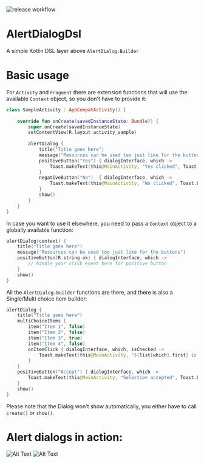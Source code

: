 ![release workflow](https://github.com/datikaa/AlertDialogDsl/actions/workflows/release.yml/badge.svg)

# AlertDialogDsl
A simple Kotlin DSL layer above `AlertDialog.Builder`

# Basic usage
For `Activity` and `Fragment` there are extension functions that will use the available `Context` object, so you don't have to provide it:

```kotlin
class SampleActivity : AppCompatActivity() {
    
    override fun onCreate(savedInstanceState: Bundle?) {
        super.onCreate(savedInstanceState)
        setContentView(R.layout.activity_sample)
        
        alertDialog { 
            title("Title goes here")
            message("Resources can be used too just like for the buttons")
            positiveButton("Yes") { dialogInterface, which ->
                Toast.makeText(this@MainActivity, "Yes clicked", Toast.LENGTH_SHORT).show()
            }
            negativeButton("No")  { dialogInterface, which ->
                Toast.makeText(this@MainActivity, "No clicked", Toast.LENGTH_SHORT).show()
            }
            show()
        }
    }
}
```

In case you want to use it elsewhere, you need to pass a `Context` object to a globally available function:

```kotlin
alertDialog(context) {
    title("Title goes here")
    message("Resources can be used too just like for the buttons")
    positiveButton(R.string.ok) { dialogInterface, which ->
        // handle your click event here for positive button
    }
    show()
}
```

All the `AlertDialog.Builder` functions are there, and there is also a Single/Multi choice item builder:

```kotlin
alertDialog {
    title("Title goes here")
    multiChoiceItems {
        item("Item 1", false)
        item("Item 2", false)
        item("Item 3", true)
        item("Item 4", false)
        onItemClick { dialogInterface, which, isChecked ->
            Toast.makeText(this@MainActivity, "${list[which].first} is ${if (isChecked) "checked." else "not checked."}", Toast.LENGTH_LONG).show()
        }
    }
    positiveButton("Accept") { dialogInterface, which ->
        Toast.makeText(this@MainActivity, "Selection accepted", Toast.LENGTH_LONG).show()
    }
    show()
}
```

Please note that the Dialog won't show automatically, you either have to call `create()` or `show()`.

# Alert dialogs in action:

![Alt Text](https://media.giphy.com/media/tyr4bIh9fv4E7TT81e/giphy.gif)
![Alt Text](https://media.giphy.com/media/SSRm2w1f8G4gvXISYA/giphy.gif)
